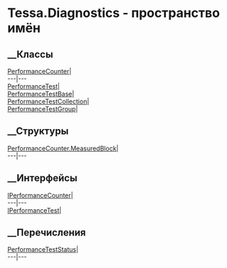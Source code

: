 # Tessa.Diagnostics - пространство имён
## __Классы
[PerformanceCounter](T_Tessa_Diagnostics_PerformanceCounter.htm)|  
---|---  
[PerformanceTest](T_Tessa_Diagnostics_PerformanceTest.htm)|  
[PerformanceTestBase](T_Tessa_Diagnostics_PerformanceTestBase.htm)|  
[PerformanceTestCollection](T_Tessa_Diagnostics_PerformanceTestCollection.htm)|  
[PerformanceTestGroup](T_Tessa_Diagnostics_PerformanceTestGroup.htm)|  
## __Структуры
[PerformanceCounter.MeasuredBlock](T_Tessa_Diagnostics_PerformanceCounter_MeasuredBlock.htm)|  
---|---  
## __Интерфейсы
[IPerformanceCounter](T_Tessa_Diagnostics_IPerformanceCounter.htm)|  
---|---  
[IPerformanceTest](T_Tessa_Diagnostics_IPerformanceTest.htm)|  
## __Перечисления
[PerformanceTestStatus](T_Tessa_Diagnostics_PerformanceTestStatus.htm)|  
---|---
